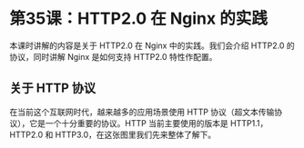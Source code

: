 # 第35课：HTTP2.0 在 Nginx 的实践

本课时讲解的内容是关于 HTTP2.0 在 Nginx 中的实践。我们会介绍 HTTP2.0 的协议，同时讲解 Nginx 是如何支持 HTTP2.0 特性作配置。

## 关于 HTTP 协议
在当前这个互联网时代，越来越多的应用场景使用 HTTP 协议（超文本传输协议），它是一个十分重要的协议。HTTP 当前主要使用的版本是 HTTP1.1，HTTP2.0 和 HTTP3.0，在这张图里我们先来整体了解下。